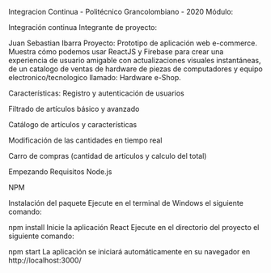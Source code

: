 Integracion Continua - Politécnico Grancolombiano - 2020
Módulo:

Integración continua
Integrante de proyecto:

Juan Sebastian Ibarra
Proyecto:
Prototipo de aplicación web e-commerce. Muestra cómo podemos usar ReactJS y Firebase para crear una experiencia de usuario amigable con actualizaciones visuales instantáneas, de un catalogo de ventas de hardware de piezas de computadores y equipo electronico/tecnologico llamado: Hardware e-Shop.

Características:
Registro y autenticación de usuarios

Filtrado de artículos básico y avanzado

Catálogo de artículos y características

Modificación de las cantidades en tiempo real

Carro de compras (cantidad de artículos y calculo del total)

Empezando
Requisitos
Node.js

NPM

Instalación del paquete
Ejecute en el terminal de Windows el siguiente comando:

npm install
Inicie la aplicación React
Ejecute en el directorio del proyecto el siguiente comando:

npm start
La aplicación se iniciará automáticamente en su navegador en http://localhost:3000/
